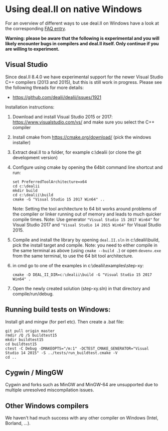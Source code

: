 # Using deal.II on native Windows

For an overview of different ways to use deal.II on Windows have a look at the corresponding [FAQ entry](https://github.com/dealii/dealii/wiki/Frequently-Asked-Questions#can-i-use-dealii-on-a-windows-platform).

**Warning: please be aware that the following is experimental and you will likely encounter bugs in compilers and deal.II itself. Only continue if you are willing to experiment.** 

## Visual Studio

Since deal.II 8.4.0 we have experimental support for the newer Visual Studio C++ compilers (2013 and 2015), but this is still work in progress. Please see the following threads for more details:
- https://github.com/dealii/dealii/issues/1921

Installation instructions:

1. Download and install Visual Studio 2015 or 2017: https://www.visualstudio.com/vs/ and make sure you select the C++ compiler
2. Install cmake from https://cmake.org/download/ (pick the windows installer)
3. Extract deal.II to a folder, for example c:\dealii (or clone the git development version)
4. Configure using cmake by opening the 64bit command line shortcut and run:

    ```
    set PreferredToolArchitecture=x64
    cd c:\dealii
    mkdir build
    cd c:\dealii\build
    cmake -G "Visual Studio 15 2017 Win64" ..
    ```
    Note: Setting the tool architecture to 64 bit works around problems of the compiler or linker running out of memory and leads to much quicker compile times.
    Note: Use generator ``"Visual Studio 15 2017 Win64"`` for Visual Studio 2017 and ``"Visual Studio 14 2015 Win64"`` for Visual Studio 2015.

6. Compile and install the library by opening ``deal.II.sln`` in c:\dealii\build, pick the install target and compile. Note: you need to either compile in the same terminal as above (using ``cmake --build .``) or open ``devenv.exe`` from the same terminal, to use the 64 bit tool architecture.

7. in cmd go to one of the examples in c:\dealii\examples\step-xy:

    ```
    cmake -D DEAL_II_DIR=c:\dealii\build -G "Visual Studio 15 2017 Win64" .
    ```

8. Open the newly created solution (step-xy.sln) in that directory and compile/run/debug.

## Running build tests on Windows:

Install git and mingw (for perl etc). Then create a .bat file:
```
git pull origin master
rmdir /Q /S buildtest15
mkdir buildtest15
cd buildtest15
ctest -C Debug -DMAKEOPTS="/m:1" -DCTEST_CMAKE_GENERATOR="Visual Studio 14 2015" -S ../tests/run_buildtest.cmake -V
cd ..
```

## Cygwin / MingGW

Cygwin and forks such as MinGW and MinGW-64 are unsupported due to multiple unresolved miscompilation issues.

## Other Windows compilers

We haven't had much success with any other compiler on Windows (Intel, Borland, ...).